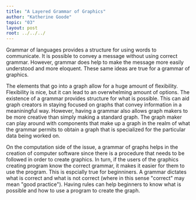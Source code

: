 ```yaml
---
title: "A Layered Grammar of Graphics"
author: "Katherine Goode"
topic: "03"
layout: post
root: ../../../
---
```


Grammar of languages provides a structure for using words to communicate. It is possible to convey a message without using correct grammar. However, grammar does help to make the message more easily understood and more eloquent. These same ideas are true for a grammar of graphics.

The elements that go into a graph allow for a huge amount of flexibility. Flexibility is nice, but it can lead to an overwhelming amount of options. The existence of a grammar provides structure for what is possible. This can aid graph creators in staying focused on graphs that convey information in a meaniningful way. However, having a grammar also allows graph makers to be more creative than simply making a standard graph. The graph maker can play around with components that make up a graph in the realm of what the grammar permits to obtain a graph that is specialized for the particular data being worked on. 

On the computation side of the issue, a grammar of graphs helps in the creation of computer software since there is a procedure that needs to be followed in order to create graphics. In turn, if the users of the graphics creating program know the correct grammar, it makes it easier for them to use the program. This is espcially true for beginniners. A grammar dictates what is correct and what is not correct (where in this sense "correct" may mean "good practice"). Having rules can help beginners to know what is possible and how to use a program to create the graph.



